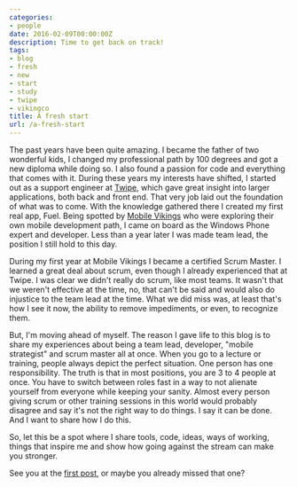 ```yaml
---
categories:
- people
date: 2016-02-09T00:00:00Z
description: Time to get back on track!
tags:
- blog
- fresh
- new
- start
- study
- twipe
- vikingco
title: A fresh start
url: /a-fresh-start
---
```


The past years have been quite amazing. I became the father of two wonderful kids, I changed my professional path by 100 degrees and got a new diploma while doing so. I also found a passion for code and everything that comes with it. During these years my interests have shifted, I started out as a support engineer at <a href="http://twipemobile.com" target="_blank">Twipe</a>, which gave great insight into larger applications, both back and front end. That very job laid out the foundation of what was to come. With the knowledge gathered there I created my first real app, Fuel. Being spotted by <a href="http://mobilevikings.com" target="_blank">Mobile Vikings</a> who were exploring their own mobile development path, I came on board as the Windows Phone expert and developer. Less than a year later I was made team lead, the position I still hold to this day.

During my first year at Mobile Vikings I became a certified Scrum Master. I learned a great deal about scrum, even though I already experienced that at Twipe. I was clear we didn't really do scrum, like most teams. It wasn't that we weren't effective at the time, no, that can't be said and would also do injustice to the team lead at the time. What we did miss was, at least that's how I see it now, the ability to remove impediments, or even, to recognize them.

But, I'm moving ahead of myself. The reason I gave life to this blog is to share my experiences about being a team lead, developer, "mobile strategist" and scrum master all at once. When you go to a lecture or training, people always depict the perfect situation. One person has one responsibility. The truth is that in most positions, you are 3 to 4 people at once. You have to switch between roles fast in a way to not alienate yourself from everyone while keeping your sanity. Almost every person giving scrum or other training sessions in this world would probably disagree and say it's not the right way to do things. I say it can be done. And I want to share how I do this.

So, let this be a spot where I share tools, code, ideas, ways of working, things that inspire me and show how going against the stream can make you stronger.

See you at the <a href="http://www.herebedragons.io/?p=656" target="_blank">first post</a>, or maybe you already missed that one?